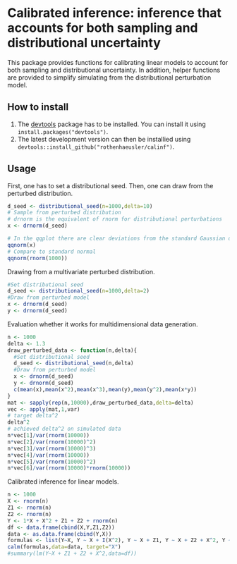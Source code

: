 # Calibrated inference: inference that accounts for both sampling and distributional uncertainty


This package provides functions for calibrating linear models to account for both sampling and distributional uncertainty. In addition, helper functions are provided to simplify simulating from the distributional perturbation model.

## How to install

1. The [devtools](https://github.com/hadley/devtools) package has to be installed. You can install it using  `install.packages("devtools")`.
2. The latest development version can then be installied using `devtools::install_github("rothenhaeusler/calinf")`.

## Usage

First, one has to set a distributional seed. Then, one can draw from the perturbed distribution.

```R
d_seed <- distributional_seed(n=1000,delta=10)
# Sample from perturbed distribution 
# drnorm is the equivalent of rnorm for distributional perturbations
x <- drnorm(d_seed)

# In the qqplot there are clear deviations from the standard Gaussian distribution
qqnorm(x)
# Compare to standard normal
qqnorm(rnorm(1000))
```

Drawing from a multivariate perturbed distribution.

```R
#Set distributional seed
d_seed <- distributional_seed(n=1000,delta=2)
#Draw from perturbed model
x <- drnorm(d_seed)
y <- drnorm(d_seed)
```

Evaluation whether it works for multidimensional data generation.

```R
n <- 1000
delta <- 1.3
draw_perturbed_data <- function(n,delta){
  #Set distributional seed
  d_seed <- distributional_seed(n,delta)
  #Draw from perturbed model
  x <- drnorm(d_seed)
  y <- drnorm(d_seed)
  c(mean(x),mean(x^2),mean(x^3),mean(y),mean(y^2),mean(x*y))
}
mat <- sapply(rep(n,10000),draw_perturbed_data,delta=delta)
vec <- apply(mat,1,var)
# target delta^2
delta^2
# achieved delta^2 on simulated data
n*vec[1]/var(rnorm(10000))
n*vec[2]/var(rnorm(10000)^2)
n*vec[3]/var(rnorm(10000)^3)
n*vec[4]/var(rnorm(10000))
n*vec[5]/var(rnorm(10000)^2)
n*vec[6]/var(rnorm(10000)*rnorm(10000))
```

Calibrated inference for linear models.

```R
n <- 1000
X <- rnorm(n)
Z1 <- rnorm(n)
Z2 <- rnorm(n)
Y <- 1*X + X^2 + Z1 + Z2 + rnorm(n)
df <- data.frame(cbind(X,Y,Z1,Z2))
data <- as.data.frame(cbind(Y,X))
formulas <- list(Y~X, Y ~ X + I(X^2), Y ~ X + Z1, Y ~ X + Z2 + X^2, Y ~ X + Z1 + Z2 + X^2)
calm(formulas,data=data, target="X")
#summary(lm(Y~X + Z1 + Z2 + X^2,data=df))
```
